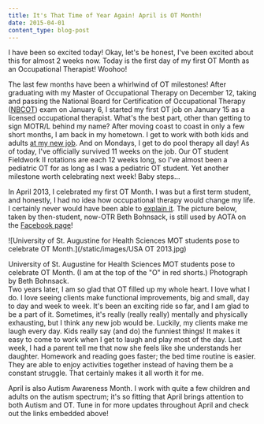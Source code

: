 ```yaml
---
title: It's That Time of Year Again! April is OT Month!
date: 2015-04-01
content_type: blog-post
---
```

I have been so excited today! Okay, let's be honest, I've been excited about this for almost 2 weeks now. Today is the first day of my first OT Month as an Occupational Therapist! Woohoo!

The last few months have been a whirlwind of OT milestones! After graduating with my Master of Occupational Therapy on December 12, taking and passing the National Board for Certification of Occupational Therapy ([NBCOT](http://www.nbcot.org/public)) exam on January 6, I started my first OT job on January 15 as a licensed occupational therapist. What's the best part, other than getting to sign MOTR/L behind my name? After moving coast to coast in only a few short months, I am back in my hometown. I get to work with both kids and adults [at my new job](http://www.climbingtreetherapy.com/). And on Mondays, I get to do pool therapy all day! As of today, I've officially survived 11 weeks on the job. Our OT student Fieldwork II rotations are each 12 weeks long, so I've almost been a pediatric OT for as long as I was a pediatric OT student. Yet another milestone worth celebrating next week! Baby steps...

In April 2013, I celebrated my first OT Month. I was but a first term student, and honestly, I had no idea how occupational therapy would change my life. I certainly never would have been able to [explain it](http://www.aota.org/About-Occupational-Therapy.aspx). The picture below, taken by then-student, now-OTR Beth Bohnsack, is still used by AOTA on the [Facebook page](https://www.facebook.com/AmericanOccupationalTherapyAssociationAOTA?fref=ts)! 

![University of St. Augustine for Health Sciences MOT students pose to celebrate OT Month.](/static/images/USA OT 2013.jpg)

University of St. Augustine for Health Sciences MOT students 
pose to celebrate OT Month. (I am at the top of the "O" 
in red shorts.) Photograph by Beth Bohnsack.	
Two years later, I am so glad that OT filled up my whole heart. I love what I do. I love seeing clients make functional improvements, big and small, day to day and week to week. It's been an exciting ride so far, and I am glad to be a part of it. Sometimes, it's really (really really) mentally and physically exhausting, but I think any new job would be. Luckily, my clients make me laugh every day. Kids really say (and do) the funniest things! It makes it easy to come to work when I get to laugh and play most of the day. Last week, I had a parent tell me that now she feels like she understands her daughter. Homework and reading goes faster; the bed time routine is easier. They are able to enjoy activities together instead of having them be a constant struggle. That certainly makes it all worth it for me. 

April is also Autism Awareness Month. I work with quite a few children and adults on the autism spectrum; it's so fitting that April brings attention to both Autism and OT. Tune in for more updates throughout April and check out the links embedded above!